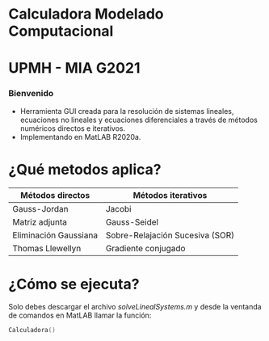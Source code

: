 # Calculadora Modelado Computacional
# UPMH - MIA G2021
### Bienvenido

- Herramienta GUI creada para la resolución de sistemas lineales, ecuaciones no lineales y ecuaciones diferenciales a través de métodos numéricos directos e iterativos.
- Implementando en MatLAB R2020a.

# ¿Qué metodos aplica?

| Métodos directos  | Métodos iterativos |
| ------------- | ------------- |
|Gauss-Jordan | Jacobi |
|Matriz adjunta|Gauss-Seidel|
|Eliminación Gaussiana|Sobre-Relajación Sucesiva (SOR)|
|Thomas Llewellyn|Gradiente conjugado|

# ¿Cómo se ejecuta?

Solo debes descargar el archivo *solveLinealSystems.m* y desde la ventanda de comandos en MatLAB llamar la función:

```c++
Calculadora()
```
